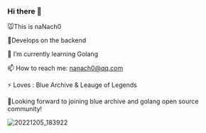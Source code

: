 ### Hi there 👋

<!--
**Hanser001/Hanser001** is a ✨ _special_ ✨ repository because its `README.md` (this file) appears on your GitHub profile.

-->
🐭This is naNach0

🎨Develops on the backend 

🌱 I’m currently learning Golang

📫 How to reach me: nanach0@qq.com

⚡ Loves : Blue Archive & Leauge of Legends

🥰Looking forward to joining blue archive and golang open source community!

![20221205_183922](https://typora-1314425967.cos.ap-nanjing.myqcloud.com/typora/20221205_183922.jpg)
